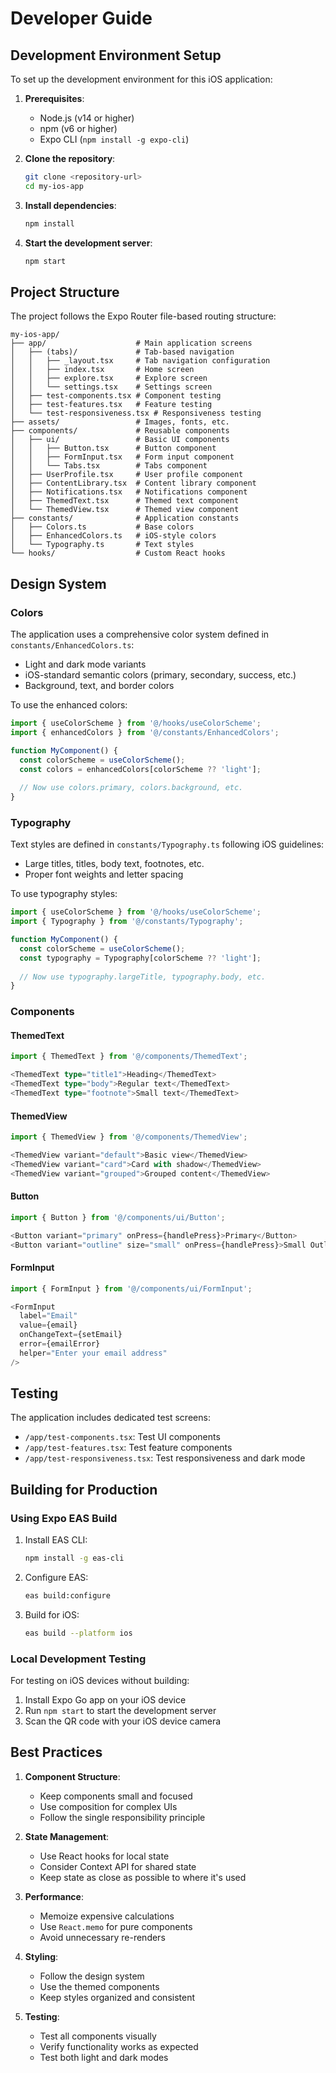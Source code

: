 # Developer Guide

## Development Environment Setup

To set up the development environment for this iOS application:

1. **Prerequisites**:
   - Node.js (v14 or higher)
   - npm (v6 or higher)
   - Expo CLI (`npm install -g expo-cli`)

2. **Clone the repository**:
   ```bash
   git clone <repository-url>
   cd my-ios-app
   ```

3. **Install dependencies**:
   ```bash
   npm install
   ```

4. **Start the development server**:
   ```bash
   npm start
   ```

## Project Structure

The project follows the Expo Router file-based routing structure:

```
my-ios-app/
├── app/                    # Main application screens
│   ├── (tabs)/             # Tab-based navigation
│   │   ├── _layout.tsx     # Tab navigation configuration
│   │   ├── index.tsx       # Home screen
│   │   ├── explore.tsx     # Explore screen
│   │   └── settings.tsx    # Settings screen
│   ├── test-components.tsx # Component testing
│   ├── test-features.tsx   # Feature testing
│   └── test-responsiveness.tsx # Responsiveness testing
├── assets/                 # Images, fonts, etc.
├── components/             # Reusable components
│   ├── ui/                 # Basic UI components
│   │   ├── Button.tsx      # Button component
│   │   ├── FormInput.tsx   # Form input component
│   │   └── Tabs.tsx        # Tabs component
│   ├── UserProfile.tsx     # User profile component
│   ├── ContentLibrary.tsx  # Content library component
│   ├── Notifications.tsx   # Notifications component
│   ├── ThemedText.tsx      # Themed text component
│   └── ThemedView.tsx      # Themed view component
├── constants/              # Application constants
│   ├── Colors.ts           # Base colors
│   ├── EnhancedColors.ts   # iOS-style colors
│   └── Typography.ts       # Text styles
└── hooks/                  # Custom React hooks
```

## Design System

### Colors

The application uses a comprehensive color system defined in `constants/EnhancedColors.ts`:

- Light and dark mode variants
- iOS-standard semantic colors (primary, secondary, success, etc.)
- Background, text, and border colors

To use the enhanced colors:

```typescript
import { useColorScheme } from '@/hooks/useColorScheme';
import { enhancedColors } from '@/constants/EnhancedColors';

function MyComponent() {
  const colorScheme = useColorScheme();
  const colors = enhancedColors[colorScheme ?? 'light'];
  
  // Now use colors.primary, colors.background, etc.
}
```

### Typography

Text styles are defined in `constants/Typography.ts` following iOS guidelines:

- Large titles, titles, body text, footnotes, etc.
- Proper font weights and letter spacing

To use typography styles:

```typescript
import { useColorScheme } from '@/hooks/useColorScheme';
import { Typography } from '@/constants/Typography';

function MyComponent() {
  const colorScheme = useColorScheme();
  const typography = Typography[colorScheme ?? 'light'];
  
  // Now use typography.largeTitle, typography.body, etc.
}
```

### Components

#### ThemedText

```typescript
import { ThemedText } from '@/components/ThemedText';

<ThemedText type="title1">Heading</ThemedText>
<ThemedText type="body">Regular text</ThemedText>
<ThemedText type="footnote">Small text</ThemedText>
```

#### ThemedView

```typescript
import { ThemedView } from '@/components/ThemedView';

<ThemedView variant="default">Basic view</ThemedView>
<ThemedView variant="card">Card with shadow</ThemedView>
<ThemedView variant="grouped">Grouped content</ThemedView>
```

#### Button

```typescript
import { Button } from '@/components/ui/Button';

<Button variant="primary" onPress={handlePress}>Primary</Button>
<Button variant="outline" size="small" onPress={handlePress}>Small Outline</Button>
```

#### FormInput

```typescript
import { FormInput } from '@/components/ui/FormInput';

<FormInput
  label="Email"
  value={email}
  onChangeText={setEmail}
  error={emailError}
  helper="Enter your email address"
/>
```

## Testing

The application includes dedicated test screens:

- `/app/test-components.tsx`: Test UI components
- `/app/test-features.tsx`: Test feature components
- `/app/test-responsiveness.tsx`: Test responsiveness and dark mode

## Building for Production

### Using Expo EAS Build

1. Install EAS CLI:
   ```bash
   npm install -g eas-cli
   ```

2. Configure EAS:
   ```bash
   eas build:configure
   ```

3. Build for iOS:
   ```bash
   eas build --platform ios
   ```

### Local Development Testing

For testing on iOS devices without building:

1. Install Expo Go app on your iOS device
2. Run `npm start` to start the development server
3. Scan the QR code with your iOS device camera

## Best Practices

1. **Component Structure**:
   - Keep components small and focused
   - Use composition for complex UIs
   - Follow the single responsibility principle

2. **State Management**:
   - Use React hooks for local state
   - Consider Context API for shared state
   - Keep state as close as possible to where it's used

3. **Performance**:
   - Memoize expensive calculations
   - Use `React.memo` for pure components
   - Avoid unnecessary re-renders

4. **Styling**:
   - Follow the design system
   - Use the themed components
   - Keep styles organized and consistent

5. **Testing**:
   - Test all components visually
   - Verify functionality works as expected
   - Test both light and dark modes
